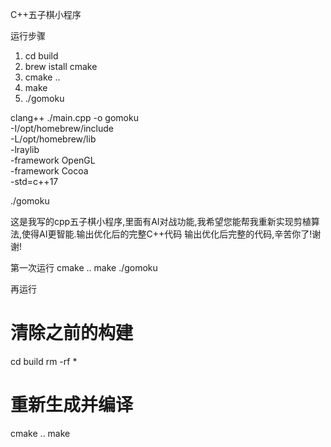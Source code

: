 C++五子棋小程序

运行步骤
1. cd build 
2. brew istall cmake
3. cmake ..
4. make
5. ./gomoku


clang++ ./main.cpp -o gomoku \
    -I/opt/homebrew/include \
    -L/opt/homebrew/lib \
    -lraylib \
    -framework OpenGL \
    -framework Cocoa \
    -std=c++17


./gomoku

这是我写的cpp五子棋小程序,里面有AI对战功能,我希望您能帮我重新实现剪植算法,使得AI更智能.输出优化后的完整C++代码
输出优化后完整的代码,辛苦你了!谢谢!


第一次运行
cmake ..
make
./gomoku


再运行
# 清除之前的构建
cd build
rm -rf *

# 重新生成并编译
cmake ..
make